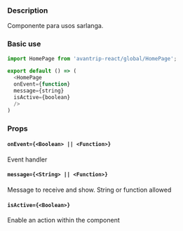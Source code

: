 ### Description
Componente para usos sarlanga.

### Basic use

```javascript
import HomePage from 'avantrip-react/global/HomePage';

export default () => (
  <HomePage
  onEvent={function}
  message={string}
  isActive={boolean}
  />
)
```


### Props

#### `onEvent={<Boolean> || <Function>}`
Event handler

#### `message={<String> || <Function>}`
Message to receive and show. String or function allowed


#### `isActive={<Boolean>}`
Enable an action within the component
